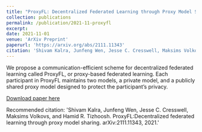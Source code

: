 ```yaml
---
title: "ProxyFL: Decentralized Federated Learning through Proxy Model Sharing"
collection: publications
permalink: /publication/2021-11-proxyfl
excerpt: 
date: 2021-11-01
venue: 'ArXiv Preprint'
paperurl: 'https://arxiv.org/abs/2111.11343'
citation: 'Shivam Kalra, Junfeng Wen, Jesse C. Cresswell, Maksims Volkovs, and Hamid R. Tizhoosh. Proxyfl:Decentralized federated learning through proxy model sharing. arXiv:2111.11343, 2021.'
---
```

We propose a communication-efficient scheme for decentralized federated learning called ProxyFL, or proxy-based federated learning. Each participant in ProxyFL maintains two models, a private model, and a publicly shared proxy model designed to protect the participant’s privacy.

[Download paper here](http://jescresswell.github.io/files/2111.11343.pdf)

Recommended citation: 'Shivam Kalra, Junfeng Wen, Jesse C. Cresswell, Maksims Volkovs, and Hamid R. Tizhoosh. ProxyFL:Decentralized federated learning through proxy model sharing. arXiv:2111.11343, 2021.'